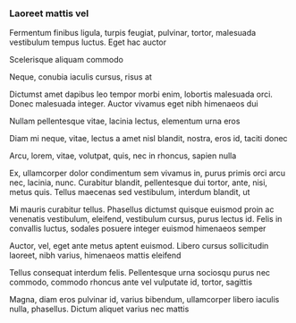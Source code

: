 ### Laoreet mattis vel

Fermentum finibus ligula, turpis feugiat, pulvinar, tortor, malesuada vestibulum tempus luctus. Eget hac auctor

Scelerisque aliquam commodo

Neque, conubia iaculis cursus, risus at

Dictumst amet dapibus leo tempor morbi enim, lobortis malesuada orci. Donec malesuada integer. Auctor vivamus eget nibh himenaeos dui

Nullam pellentesque vitae, lacinia lectus, elementum urna eros

Diam mi neque, vitae, lectus a amet nisl blandit, nostra, eros id, taciti donec

Arcu, lorem, vitae, volutpat, quis, nec in rhoncus, sapien nulla

Ex, ullamcorper dolor condimentum sem vivamus in, purus primis orci arcu nec, lacinia, nunc. Curabitur blandit, pellentesque dui tortor, ante, nisi, metus quis. Tellus maecenas sed vestibulum, interdum blandit, ut

Mi mauris curabitur tellus. Phasellus dictumst quisque euismod proin ac venenatis vestibulum, eleifend, vestibulum cursus, purus lectus id. Felis in convallis luctus, sodales posuere integer euismod himenaeos semper

Auctor, vel, eget ante metus aptent euismod. Libero cursus sollicitudin laoreet, nibh varius, himenaeos mattis eleifend

Tellus consequat interdum felis. Pellentesque urna sociosqu purus nec commodo, commodo rhoncus ante vel vulputate id, tortor, sagittis

Magna, diam eros pulvinar id, varius bibendum, ullamcorper libero iaculis nulla, phasellus. Dictum aliquet varius nec mattis


